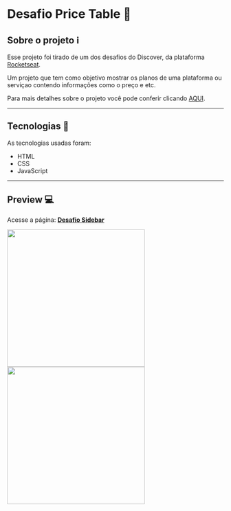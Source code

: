 # Desafio Price Table 💸

## Sobre o projeto :information_source:

Esse projeto foi tirado de um dos desafios do Discover, da plataforma [Rocketseat](https://app.rocketseat.com.br/discover).

Um projeto que tem como objetivo mostrar os planos de uma plataforma ou serviçao contendo informações como o preço e etc.

Para mais detalhes sobre o projeto você pode conferir clicando [AQUI](https://app.rocketseat.com.br/discover/challenges/pricetable).

---

## Tecnologias :wrench:

As tecnologias usadas foram:

- HTML
- CSS
- JavaScript

---

## Preview :computer:

Acesse a página: [**Desafio Sidebar**](https://matheus-lincon.github.io/sidebar/)

<img src="./readme-files/preview-close.png" width="320px"/>
<img src="./readme-files/preview-open.png" width="320px"/>

